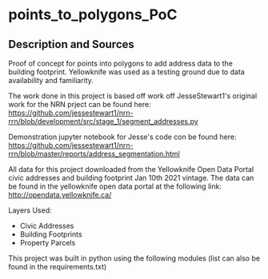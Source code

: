 # points_to_polygons_PoC

## Description and Sources
Proof of concept for points into polygons to add address data to the building footprint. Yellowknife was used as a testing ground due to data availability and familiarity. 

The work done in this project is based off work off JesseStewart1's original work for the NRN prject can be found here: https://github.com/jessestewart1/nrn-rrn/blob/development/src/stage_1/segment_addresses.py 

Demonstration jupyter notebook for Jesse's code con be found here: https://github.com/jessestewart1/nrn-rrn/blob/master/reports/address_segmentation.html

All data for this project downloaded from the Yellowknife Open Data Portal civic addresses and building footprint Jan 10th 2021 vintage. The data can be found in the yellowknife open data portal at the following link:
http://opendata.yellowknife.ca/

Layers Used:
- Civic Addresses
- Building Footprints
- Property Parcels

This project was built in python using the following modules (list can also be found in the requirements.txt)
